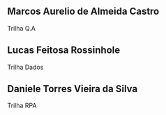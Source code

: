 ## Marcos Aurelio de Almeida Castro
<p>Trilha Q.A</p>

## Lucas Feitosa Rossinhole
<p>Trilha Dados</p>

## Daniele Torres Vieira da Silva   
<p>Trilha RPA</p>